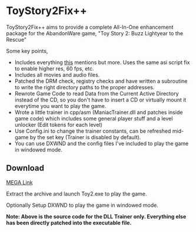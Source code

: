 # ToyStory2Fix++

ToyStory2Fix++ aims to provide a complete All-In-One enhancement package for the AbandonWare game, "Toy Story 2: Buzz Lightyear to the Rescue"

Some key points,
* Includes everything [this](https://github.com/RibShark/ToyStory2Fix/tree/master) mentions but more. Uses the same asi script fix to enable higher res, 60 fps, etc.
* Includes all movies and audio files.
* Patched the DRM check, registry checks and have written a subroutine to write the right directory paths to the proper addresses.
* Rewrote Game Code to read Data from the Current Active Directory instead of the CD, so you don't have to insert a CD or virtually mount it everytime you want to play the game.
* Wrote a little trainer in cpp/asm (ManiacTrainer.dll and patches inside game code) which includes some general player stuff and a level unlocker (Edit tokens for each level)
* Use Config.ini to change the trainer constants, can be refreshed mid-game by the set key (Trainer is disabled by default).
* You can use DXWND and the config files I've included to play the game in windowed mode.

## Download
[MEGA Link](https://mega.nz/file/aKJTWYhJ#V8AD8-EzsSY0V0vI79jEliAWnhJmoYAfyhkVlKHa_uA)

Extract the archive and launch Toy2.exe to play the game.

Optionally Setup DXWND to play the game in windowed mode.

**Note: Above is the source code for the DLL Trainer only. Everything else has been directly patched into the executable file.**
